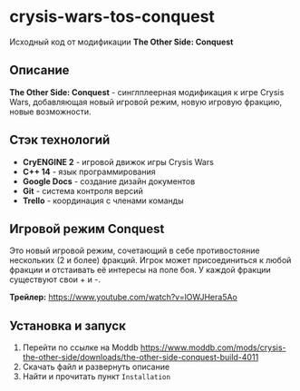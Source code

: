 # crysis-wars-tos-conquest
Исходный код от модификации **The Other Side: Conquest**

## Описание

**The Other Side: Conquest** - синглплеерная модификация к игре Crysis Wars, добавляющая новый игровой режим, новую игровую фракцию, новые возможности.

## Стэк технологий
- **CryENGINE 2** - игровой движок игры Crysis Wars
- **C++ 14** - язык программирования
- **Google Docs** - создание дизайн документов
- **Git** - система контроля версий
- **Trello** - координация с членами команды

## Игровой режим Conquest

Это новый игровой режим, сочетающий в себе противостояние нескольких (2 и более) фракций. Игрок может присоединиться к любой фракции и отстаивать её интересы на поле боя. У каждой фракции существуют свои + и -.

**Трейлер:**  <https://www.youtube.com/watch?v=lOWJHera5Ao>

## Установка и запуск
1.  Перейти по ссылке на Moddb <https://www.moddb.com/mods/crysis-the-other-side/downloads/the-other-side-conquest-build-4011>
2.  Скачать файл и развернуть описание
3.  Найти и прочитать пункт `Installation`